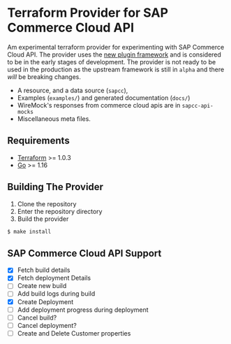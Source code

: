 # Terraform Provider for SAP Commerce Cloud API

Am experimental terraform provider for experimenting with SAP Commerce Cloud API. The provider uses the [new plugin framework](https://github.com/hashicorp/terraform-plugin-framework) and is considered to be in the early stages of development. The provider is not ready to be used in the production as the upstream framework is still in `alpha` and there _will_ be breaking changes.

 - A resource, and a data source (`sapcc`),
 - Examples (`examples/`) and generated documentation (`docs/`)
 - WireMock's responses from commerce cloud apis are in `sapcc-api-mocks` 
 - Miscellaneous meta files.

## Requirements

-	[Terraform](https://www.terraform.io/downloads.html) >= 1.0.3
-	[Go](https://golang.org/doc/install) >= 1.16

## Building The Provider

1. Clone the repository
1. Enter the repository directory
1. Build the provider 
```sh
$ make install
```

## SAP Commerce Cloud API Support

- [X] Fetch build details
- [X] Fetch deployment Details
- [ ] Create new build 
- [ ] Add build logs during build
- [X] Create Deployment 
- [ ] Add deployment progress during deployment
- [ ] Cancel build?
- [ ] Cancel deployment?
- [ ] Create and Delete Customer properties

